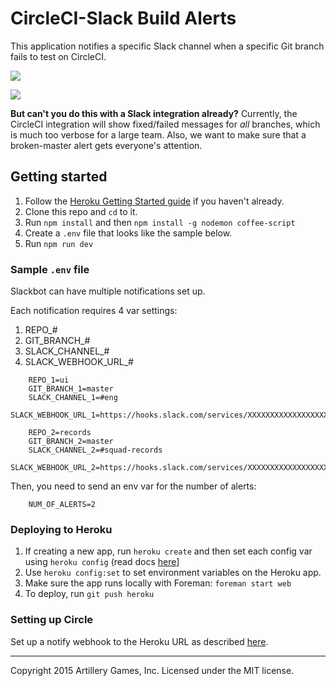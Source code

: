 # CircleCI-Slack Build Alerts

This application notifies a specific Slack channel when a specific Git branch fails to test on CircleCI.

![](http://i.imgur.com/TVVFOhS.gif)

![](http://i.imgur.com/c4YZSV5.png)

**But can't you do this with a Slack integration already?** Currently, the CircleCI integration will show fixed/failed messages for _all_ branches, which is much too verbose for a large team. Also, we want to make sure that a broken-master alert gets everyone's attention.

## Getting started

1. Follow the [Heroku Getting Started guide](https://devcenter.heroku.com/articles/quickstart) if you haven't already.
1. Clone this repo and `cd` to it.
1. Run `npm install` and then `npm install -g nodemon coffee-script`
1. Create a `.env` file that looks like the sample below.
1. Run `npm run dev`

### Sample `.env` file
Slackbot can have multiple notifications set up.

Each notification requires 4 var settings:
  1. REPO_#
  2. GIT_BRANCH_#
  3. SLACK_CHANNEL_#
  4. SLACK_WEBHOOK_URL_#
```
    REPO_1=ui
    GIT_BRANCH_1=master
    SLACK_CHANNEL_1=#eng
    SLACK_WEBHOOK_URL_1=https://hooks.slack.com/services/XXXXXXXXXXXXXXXXXXXXXXXXXXXXXXXXXXXXXXX

    REPO_2=records
    GIT_BRANCH_2=master
    SLACK_CHANNEL_2=#squad-records
    SLACK_WEBHOOK_URL_2=https://hooks.slack.com/services/XXXXXXXXXXXXXXXXXXXXXXXXXXXXXXXXXXXXXXX
```
Then, you need to send an env var for the number of alerts:
```
    NUM_OF_ALERTS=2
```

### Deploying to Heroku

1. If creating a new app, run `heroku create` and then set each config var using `heroku config` (read docs [here](https://devcenter.heroku.com/articles/config-vars)]
1. Use `heroku config:set` to set environment variables on the Heroku app.
1. Make sure the app runs locally with Foreman: `foreman start web`
1. To deploy, run `git push heroku`

### Setting up Circle

Set up a notify webhook to the Heroku URL as described [here](https://circleci.com/docs/configuration#notify).

--------------------------------------------------------------------
Copyright 2015 Artillery Games, Inc. Licensed under the MIT license.

